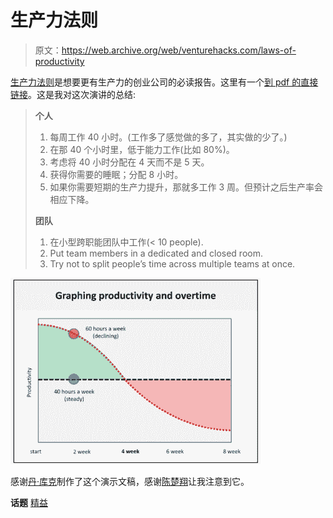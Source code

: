 # 生产力法则

> 原文：<https://web.archive.org/web/venturehacks.com/laws-of-productivity>

[生产力法则](https://web.archive.org/web/20221128042622/http://lostgarden.com/2008/09/rules-of-productivity-presentation.html)是想要更有生产力的创业公司的必读报告。这里有一个[到 pdf 的直接链接](https://web.archive.org/web/20221128042622/http://lostgarden.com/Rules%20of%20Productivity.pdf)。这是我对这次演讲的总结:

> **个人**
> 
> 1.  每周工作 40 小时。(工作多了感觉做的多了，其实做的少了。)
> 2.  在那 40 个小时里，低于能力工作(比如 80%)。
> 3.  考虑将 40 小时分配在 4 天而不是 5 天。
> 4.  获得你需要的睡眠；分配 8 小时。
> 5.  如果你需要短期的生产力提升，那就多工作 3 周。但预计之后生产率会相应下降。
> 
> **团队**
> 
> 1.  在小型跨职能团队中工作(< 10 people).
> 2.  Put team members in a dedicated and closed room.
> 3.  Try not to split people’s time across multiple teams at once.

[![](img/76559fa89de3701ddcb75ed1a9b8ea6d.png)](https://web.archive.org/web/20221128042622/http://lostgarden.com/2008/09/rules-of-productivity-presentation.html)

感谢[丹·库克](https://web.archive.org/web/20221128042622/http://www.lostgarden.com/)制作了这个演示文稿，感谢[陈楚翔](https://web.archive.org/web/20221128042622/http://andrewchenblog.com/)让我注意到它。

**话题** [精益](https://web.archive.org/web/20221128042622/https://venturehacks.com/topics/lean)